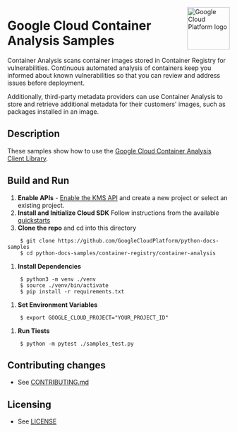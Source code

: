 <img src="https://avatars2.githubusercontent.com/u/2810941?v=3&s=96" alt="Google
Cloud Platform logo" title="Google Cloud Platform" align="right" height="96"
width="96"/>

# Google Cloud Container Analysis Samples


Container Analysis scans container images stored in Container Registry for vulnerabilities.
Continuous automated analysis of containers keep you informed about known vulnerabilities so 
that you can review and address issues before deployment.

Additionally, third-party metadata providers can use Container Analysis to store and 
retrieve additional metadata for their customers' images, such as packages installed in an image.


## Description

These samples show how to use the [Google Cloud Container Analysis Client Library](https://cloud.google.com/container-registry/docs/reference/libraries).

## Build and Run
1.  **Enable APIs** - [Enable the KMS API](https://console.cloud.google.com/flows/enableapi?apiid=containeranalysis.googleapis.com)
    and create a new project or select an existing project.
1.  **Install and Initialize Cloud SDK**
    Follow instructions from the available [quickstarts](https://cloud.google.com/sdk/docs/quickstarts)
1.  **Clone the repo** and cd into this directory

```
    $ git clone https://github.com/GoogleCloudPlatform/python-docs-samples
    $ cd python-docs-samples/container-registry/container-analysis
```

1. **Install Dependencies**

```
    $ python3 -m venv ./venv
    $ source ./venv/bin/activate
    $ pip install -r requirements.txt
```

1. **Set Environment Variables**

```
    $ export GOOGLE_CLOUD_PROJECT="YOUR_PROJECT_ID"
```

1. **Run Tiests**

```
    $ python -m pytest ./samples_test.py
```

## Contributing changes

* See [CONTRIBUTING.md](../../CONTRIBUTING.md)

## Licensing

* See [LICENSE](../../LICENSE)

